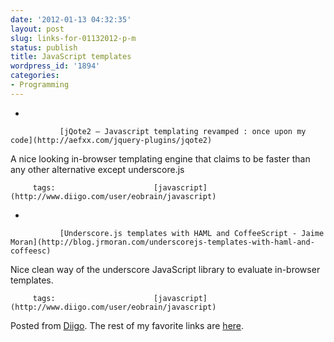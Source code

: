 ```yaml
---
date: '2012-01-13 04:32:35'
layout: post
slug: links-for-01132012-p-m
status: publish
title: JavaScript templates
wordpress_id: '1894'
categories:
- Programming
---
```


     
  *      

               [jQote2 – Javascript templating revamped : once upon my code](http://aefxx.com/jquery-plugins/jqote2)      

     

A nice looking in-browser templating engine that claims to be faster than any other alternative except underscore.js

             

         tags:                      [javascript](http://www.diigo.com/user/eobrain/javascript)

                                       
     
  *      

               [Underscore.js templates with HAML and CoffeeScript - Jaime Moran](http://blog.jrmoran.com/underscorejs-templates-with-haml-and-coffeesc)      

     

Nice clean way of the underscore JavaScript library to evaluate in-browser templates.

             

         tags:                      [javascript](http://www.diigo.com/user/eobrain/javascript)

                                       
 

Posted from [Diigo](http://www.diigo.com). The rest of my favorite links are [here](http://www.diigo.com/user/eobrain).
